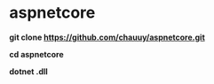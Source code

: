 # aspnetcore

**git clone https://github.com/chauuy/aspnetcore.git**

**cd aspnetcore**

**dotnet .dll**
